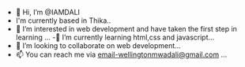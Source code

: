 - 👋 Hi, I’m @IAMDALI
- I'm currently based in Thika..
- 👀 I’m interested in web development and have taken the first step in learning ...
-🌱 I’m currently learning html,css and javascript...
- 💞️ I’m looking to collaborate on web development...
- 📫 You can reach me via email-wellingtonmwadali@gmail.com ...

<!---
IAMDALI/IAMDALI is a ✨ special ✨ repository because its `README.md` (this file) appears on your GitHub profile.
You can click the Preview link to take a look at your changes.
--->
